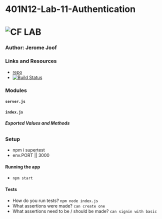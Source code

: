 # 401N12-Lab-11-Authentication
![CF](http://i.imgur.com/7v5ASc8.png) LAB
=================================================

### Author: Jerome Joof

### Links and Resources
* [repo](https://github.com/jjblues86/401N12-Lab-11-Authentication)
* [![Build Status](https://www.travis-ci.com/jjblues86/401N12-Lab-11-Authentication.svg?branch=master)](https://www.travis-ci.com/jjblues86/401N12-Lab-11-Authentication)



### Modules
#### `server.js`
#### `index.js`
##### Exported Values and Methods

###### 



### Setup
* npm i supertest
* env.PORT || 3000


#### Running the app
* `npm start`

#### Tests
* How do you run tests?
`npm node index.js`
* What assertions were made?
`can create one`
* What assertions need to be / should be made?
`can signin with basic`